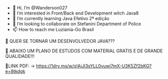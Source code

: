 - 👋 Hi, I’m @Wanderson027
- 👀 I’m interested in Front/Back end Development witch Java8
- 🌱 I’m currently learning Java Efetivo 2ª edição
- 💞️ I’m looking to collaborate on Stefanini Department of Police
- 📫 How to reach me Luziania-Go Brasil

<!---
Wanderson027/Wanderson027 is a ✨ special ✨ repository because its `README.md` (this file) appears on your GitHub profile.
You can click the Preview link to take a look at your changes.
--->
 👋  QUER SE TORNAR UM DESENVOLVEDOR JAVA???
  
 💞️ ABAIXO UM PLANO DE ESTUDOS COM MATERIAL GRATIS E DE GRANDE QUALIDADE!!! 

 🌱LINK PDF:  -> https://1drv.ms/w/s!AjJl3sYLL0vuwi7mX-U3K5Zf2bKG?e=8tkdgk
